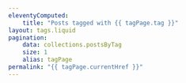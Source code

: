 ```yaml
---
eleventyComputed:
    title: "Posts tagged with {{ tagPage.tag }}"
layout: tags.liquid
pagination:
    data: collections.postsByTag
    size: 1
    alias: tagPage
permalink: "{{ tagPage.currentHref }}"
---
```


